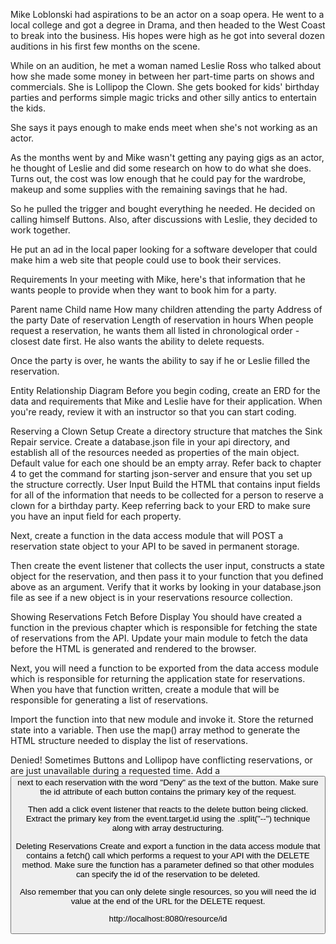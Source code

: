 Mike Loblonski had aspirations to be an actor on a soap opera. He went to a local college and got a degree in Drama, and then headed to the West Coast to break into the business. His hopes were high as he got into several dozen auditions in his first few months on the scene.

While on an audition, he met a woman named Leslie Ross who talked about how she made some money in between her part-time parts on shows and commercials. She is Lollipop the Clown. She gets booked for kids' birthday parties and performs simple magic tricks and other silly antics to entertain the kids.

She says it pays enough to make ends meet when she's not working as an actor.

As the months went by and Mike wasn't getting any paying gigs as an actor, he thought of Leslie and did some research on how to do what she does. Turns out, the cost was low enough that he could pay for the wardrobe, makeup and some supplies with the remaining savings that he had.

So he pulled the trigger and bought everything he needed. He decided on calling himself Buttons. Also, after discussions with Leslie, they decided to work together.

He put an ad in the local paper looking for a software developer that could make him a web site that people could use to book their services.

Requirements
In your meeting with Mike, here's that information that he wants people to provide when they want to book him for a party.

Parent name
Child name
How many children attending the party
Address of the party
Date of reservation
Length of reservation in hours
When people request a reservation, he wants them all listed in chronological order - closest date first. He also wants the ability to delete requests.

Once the party is over, he wants the ability to say if he or Leslie filled the reservation.

Entity Relationship Diagram
Before you begin coding, create an ERD for the data and requirements that Mike and Leslie have for their application. When you're ready, review it with an instructor so that you can start coding.

Reserving a Clown
Setup
Create a directory structure that matches the Sink Repair service.
Create a database.json file in your api directory, and establish all of the resources needed as properties of the main object. Default value for each one should be an empty array.
Refer back to chapter 4 to get the command for starting json-server and ensure that you set up the structure correctly.
User Input
Build the HTML that contains input fields for all of the information that needs to be collected for a person to reserve a clown for a birthday party. Keep referring back to your ERD to make sure you have an input field for each property.

Next, create a function in the data access module that will POST a reservation state object to your API to be saved in permanent storage.

Then create the event listener that collects the user input, constructs a state object for the reservation, and then pass it to your function that you defined above as an argument. Verify that it works by looking in your database.json file as see if a new object is in your reservations resource collection.

Showing Reservations
Fetch Before Display
You should have created a function in the previous chapter which is responsible for fetching the state of reservations from the API. Update your main module to fetch the data before the HTML is generated and rendered to the browser.

Next, you will need a function to be exported from the data access module which is responsible for returning the application state for reservations. When you have that function written, create a module that will be responsible for generating a list of reservations.

Import the function into that new module and invoke it. Store the returned state into a variable. Then use the map() array method to generate the HTML structure needed to display the list of reservations.

Denied!
Sometimes Buttons and Lollipop have conflicting reservations, or are just unavailable during a requested time. Add a <button> next to each reservation with the word "Deny" as the text of the button. Make sure the id attribute of each button contains the primary key of the request.

Then add a click event listener that reacts to the delete button being clicked. Extract the primary key from the event.target.id using the .split("--") technique along with array destructuring.

Deleting Reservations
Create and export a function in the data access module that contains a fetch() call which performs a request to your API with the DELETE method. Make sure the function has a parameter defined so that other modules can specify the id of the reservation to be deleted.

Also remember that you can only delete single resources, so you will need the id value at the end of the URL for the DELETE request.

http://localhost:8080/resource/id